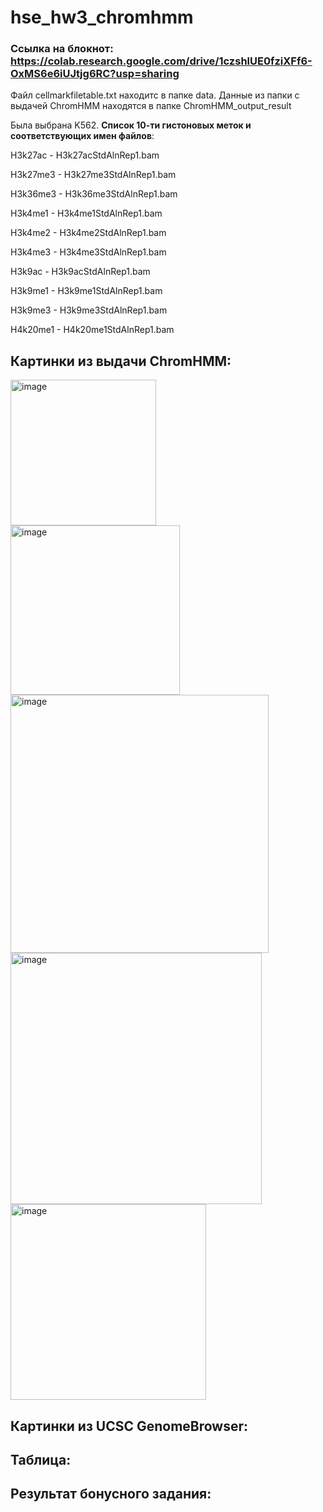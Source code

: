 # hse_hw3_chromhmm

### Ссылка на блокнот: https://colab.research.google.com/drive/1czshlUE0fziXFf6-OxMS6e6iUJtjg6RC?usp=sharing

Файл cellmarkfiletable.txt находитс в папке data. Данные из папки с выдачей ChromHMM находятся в папке ChromHMM_output_result

Была выбрана K562. **Список 10-ти гистоновых меток и соответствующих имен файлов**:

H3k27ac	- H3k27acStdAlnRep1.bam

H3k27me3	- H3k27me3StdAlnRep1.bam

H3k36me3	- H3k36me3StdAlnRep1.bam

H3k4me1	- H3k4me1StdAlnRep1.bam

H3k4me2	- H3k4me2StdAlnRep1.bam

H3k4me3	- H3k4me3StdAlnRep1.bam

H3k9ac	- H3k9acStdAlnRep1.bam

H3k9me1	- H3k9me1StdAlnRep1.bam

H3k9me3	- H3k9me3StdAlnRep1.bam

H4k20me1	- H4k20me1StdAlnRep1.bam

## **Картинки из выдачи ChromHMM:**

<img width="233" alt="image" src="https://user-images.githubusercontent.com/67833171/161356418-603a8143-e889-49f3-bb65-5f68388320e4.png">

<img width="271" alt="image" src="https://user-images.githubusercontent.com/67833171/161356449-332401d3-f52a-4c9c-ad9e-ce403e1b1f54.png">

<img width="413" alt="image" src="https://user-images.githubusercontent.com/67833171/161356469-4c637076-b5f8-47c4-883d-8d3389a00b6a.png">

<img width="402" alt="image" src="https://user-images.githubusercontent.com/67833171/161356476-9b33d587-55c9-4830-9f07-675d2db894c9.png">

<img width="313" alt="image" src="https://user-images.githubusercontent.com/67833171/161356489-de67b9a3-72ce-450a-a98e-06b858ff4910.png">

## **Картинки из UCSC GenomeBrowser:**

## **Таблица:**

## **Результат бонусного задания:**
